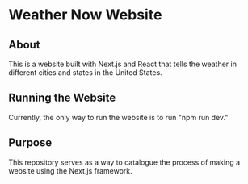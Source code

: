 # Weather Now Website

## About
This is a website built with Next.js and React that tells the weather 
in different cities and states in the United States.

## Running the Website
Currently, the only way to run the website is to run "npm run dev."

## Purpose
This repository serves as a way to catalogue the process of making a
website using the Next.js framework.
